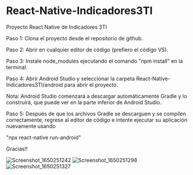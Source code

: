  # React-Native-Indicadores3TI
 Proyecto React Native de Indicadores 3TI

Paso 1: Clona el proyecto desde el repositorio de github.

Paso 2: Abrir en cualquier editor de código (prefiero el código VS).

Paso 3: Instale node_modules ejecutando el comando "npm install" en la terminal.

Paso 4: Abrir Android Studio y seleccionar la carpeta React-Native-Indicadores3TI/android para abrir el proyecto.

Nota: Android Studio comenzará a descargar automáticamente Gradle y lo construirá, que puede ver en la parte inferior de Android Studio.

Paso 5: Después de que los archivos Gradle se descarguen y se compilen correctamente, regrese al editor de código e intente ejecutar su aplicación nuevamente usando

"npx react-native run-android"

Gracias!!

![Screenshot_1650251242](https://user-images.githubusercontent.com/19849207/163748362-b6a78172-a310-43cc-8110-d4bfa5da1756.png)
![Screenshot_1650251298](https://user-images.githubusercontent.com/19849207/163748409-c92a4a3a-80a8-48d4-a64d-4be3868be4ec.png)
![Screenshot_1650251327](https://user-images.githubusercontent.com/19849207/163748416-ad519542-9b40-452e-a22e-3afc21c1db66.png)
